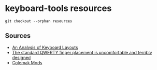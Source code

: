 # keyboard-tools resources

```git checkout --orphan resources```

## Sources

- [An Analysis of Keyboard Layouts](https://ksprashu.medium.com/an-analysis-of-keyboard-layouts-fdd3be74f584)
- [The standard QWERTY finger placement is uncomfortable and terribly designed](http://www.onehandkeyboard.org/standard-qwerty-finger-placement)
- [Colemak Mods](https://colemakmods.github.io/ergonomic-mods/angle.html)
